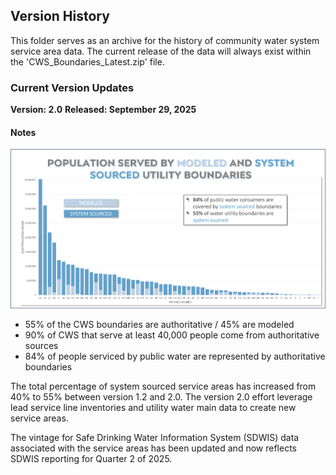 ## Version History

This folder serves as an archive for the history of community water system service area data. The current release of the data will always exist within the 'CWS_Boundaries_Latest.zip' file.

### Current Version Updates

**Version: 2.0** **Released: September 29, 2025**

#### Notes

![](img/CWS_Stats_V_2_0.png)


-	55% of the CWS boundaries are authoritative / 45% are modeled 
-	90% of CWS that serve at least 40,000 people come from authoritative sources 
-	84% of people serviced by public water are represented by authoritative boundaries 


The total percentage of system sourced service areas has increased from 40% to 55% between version 1.2 and 2.0. The version 2.0 effort leverage lead service line inventories and utility water main data to create new service areas.

The vintage for Safe Drinking Water Information System (SDWIS) data associated with the service areas has been updated and now reflects SDWIS reporting for Quarter 2 of 2025.